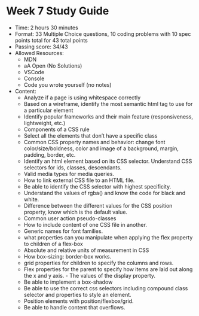 # Week 7 Study Guide

- Time: 2 hours 30 minutes
- Format: 33 Multiple Choice questions, 10 coding problems with 10 spec points total for 43 total points
- Passing score: 34/43
- Allowed Resources: 
    - MDN
    - aA Open (No Solutions)
    - VSCode
    - Console
    - Code you wrote yourself (no notes)
- Content:
    - Analyze if a page is using whitespace correctly
    - Based on a wireframe, identify the most semantic html tag to use for a particular element
    - Identify popular frameworks and their main feature (responsiveness, lightweight, etc.)
    - Components of a CSS rule
    - Select all the elements that don’t have a specific class
    - Common CSS property names and behavior: change font color/size/boldness, color and image of a background, margin, padding, border, etc.
    - Identify an html element based on its CSS selector. Understand CSS selectors for ids, classes, descendants.
    - Valid media types for media queries.
    - How to link external CSS file to an HTML file.
    - Be able to identify the CSS selector with highest specificity.
    - Understand the values of rgba() and know the code for black and white.
    - Difference between the different values for the CSS position property, know which is the default value.
    - Common user action pseudo-classes
    - How to include content of one CSS file in another.
    - Generic names for font families. 
    - what properties can you manipulate when applying the flex property to children of a flex-box
    - Absolute and relative units of measurement in CSS
    - How box-sizing: border-box works.
    - grid properties for children to specify the columns and rows.
    - Flex properties for the parent to specify how items are laid out along the x and y axis.
    - The values of the display property.
    - Be able to implement a box-shadow
    - Be able to use the correct css selectors including compound class selector and properties to style an element. 
    - Position elements with position/flexbox/grid.
    - Be able to handle content that overflows.